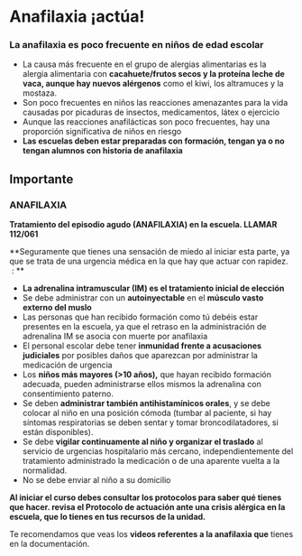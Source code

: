 # Anafilaxia ¡actúa!

### **La anafilaxia es poco frecuente en niños de edad escolar**

*   La causa más frecuente en el grupo de alergias alimentarias es la alergia alimentaria con **cacahuete/frutos secos y la proteína leche de vaca, aunque hay nuevos alérgenos** como el kiwi, los altramuces y la mostaza.
*   Son poco frecuentes en niños las reacciones amenazantes para la vida causadas por picaduras de insectos, medicamentos, látex o ejercicio
*   Aunque las reacciones anafilácticas son poco frecuentes, hay una proporción significativa de niños en riesgo
*   **Las escuelas deben estar preparadas con formación, tengan ya o no tengan alumnos con historia de anafilaxia**

## Importante

### **ANAFILAXIA**

**Tratamiento del episodio agudo (ANAFILAXIA) en la escuela. LLAMAR 112/061**

**Seguramente que tienes una sensación de miedo al iniciar esta parte, ya que se trata de una urgencia médica en la que hay que actuar con rapidez.  : **

*   **La adrenalina intramuscular (IM) es el tratamiento inicial de elección**
*   Se debe administrar con un **autoinyectable** en el **músculo vasto externo del muslo**
*   Las personas que han recibido formación como tú debéis estar presentes en la escuela, ya que el retraso en la administración de adrenalina IM se asocia con muerte por anafilaxia
*   El personal escolar debe tener **inmunidad frente a acusaciones judiciales** por posibles daños que aparezcan por administrar la medicación de urgencia
*   Los **niños más mayores (>10 años),** que hayan recibido formación adecuada, pueden administrarse ellos mismos la adrenalina con consentimiento paterno.
*   Se deben **administrar también antihistamínicos orales**, y se debe colocar al niño en una posición cómoda (tumbar al paciente, si hay síntomas respiratorias se deben sentar y tomar broncodilatadores, si están disponibles).
*   Se debe **vigilar continuamente al niño y organizar el traslado** al servicio de urgencias hospitalario más cercano, independientemente del tratamiento administrado la medicación o de una aparente vuelta a la normalidad.
*   No se debe enviar al niño a su domicilio

**Al iniciar el curso debes consultar los protocolos para saber qué tienes que hacer. revisa el Protocolo de actuación ante una crisis alérgica en la escuela, que lo tienes en tus recursos de la unidad.**[  
](http://bit.ly/1dxZ9A6)

Te recomendamos que veas los **videos referentes a la anafilaxia que** tienes en la documentación.

